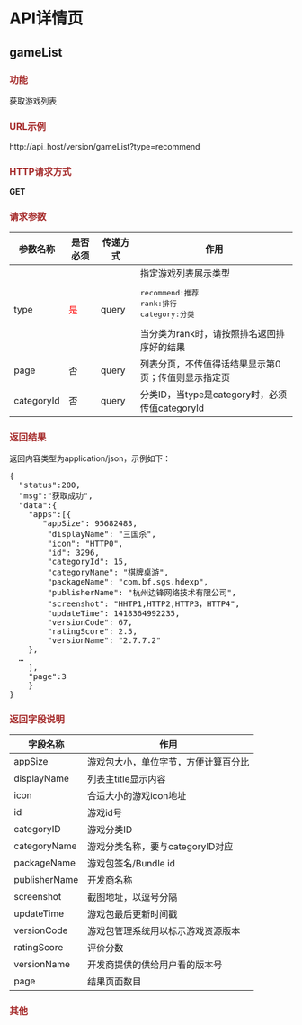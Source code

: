 # API详情页

## gameList

### <font color="brown">功能</font>

获取游戏列表

### <font color="brown">URL示例</font>

http://api_host/version/gameList?type=recommend

### <font color="brown">HTTP请求方式</font>

**GET**

### <font color="brown">请求参数</font>

参数名称|是否必须|传递方式|作用|
-------|------|-----|----|
type|<font color="red">是</font>|query|指定游戏列表展示类型<pre class="wiki">recommend:推荐<br>rank:排行<br>category:分类</pre>当分类为rank时，请按照排名返回排序好的结果|
page|否|query|列表分页，不传值得话结果显示第0页；传值则显示指定页|
categoryId|否|query|分类ID，当type是category时，必须传值categoryId|

### <font color="brown">返回结果</font>

返回内容类型为application/json，示例如下：
<pre class="wiki">
{
  "status":200,
  "msg":"获取成功",
  "data":{
    "apps":[{
       "appSize": 95682483,
		"displayName": "三国杀",
		"icon": "HTTP0",
		"id": 3296,
		"categoryId": 15,
		"categoryName": "棋牌桌游",
		"packageName": "com.bf.sgs.hdexp",
		"publisherName": "杭州边锋网络技术有限公司",
		"screenshot": "HHTP1,HTTP2,HTTP3，HTTP4",
		"updateTime": 1418364992235,
		"versionCode": 67,
		"ratingScore": 2.5,
		"versionName": "2.7.7.2"
	},
  …
	],
	"page":3
    }
}
</pre>


### <font color="brown">返回字段说明</font>

字段名称|作用|
-------|----|
appSize|游戏包大小，单位字节，方便计算百分比|
displayName|列表主title显示内容|
icon|合适大小的游戏icon地址|
id|游戏id号|
categoryID|游戏分类ID|
categoryName|游戏分类名称，要与categoryID对应|
packageName|游戏包签名/Bundle id|
publisherName|开发商名称|
screenshot|截图地址，以逗号分隔|
updateTime|游戏包最后更新时间戳|
versionCode|游戏包管理系统用以标示游戏资源版本|
ratingScore|评价分数|
versionName|开发商提供的供给用户看的版本号|
page|结果页面数目|


### <font color="brown">其他</font>





